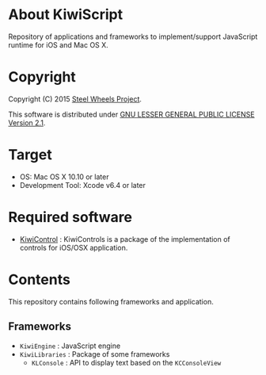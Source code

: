 # About KiwiScript
Repository of applications and frameworks to implement/support JavaScript
runtime for iOS and Mac OS X.

# Copyright
Copyright (C) 2015 [Steel Wheels Project](https://sites.google.com/site/steelwheelsproject/).

This software is distributed under [GNU LESSER GENERAL PUBLIC LICENSE Version 2.1](https://www.gnu.org/licenses/lgpl-2.1-standalone.html).

# Target
* OS: Mac OS X 10.10 or later
* Development Tool: Xcode v6.4 or later

# Required software
* [KiwiControl](https://github.com/steelwheels/KiwiControls) : KiwiControls is a package of the implementation of controls for iOS/OSX application.

# Contents
This repository contains following frameworks and application.
## Frameworks
* `KiwiEngine` : JavaScript engine
* `KiwiLibraries` : Package of some frameworks
  * `KLConsole` : API to display text based on the `KCConsoleView`
